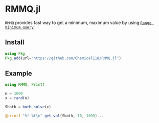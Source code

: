 # RMMQ.jl
`RMMQ` provides fast way to get a minimum, maximum value by using [`Range minimum query`](https://en.wikipedia.org/wiki/Range_minimum_query)

## Install
```julia
using Pkg
Pkg.add(url="https://github.com/Chemical118/RMMQ.jl")
```

## Example
```julia
using RMMQ, Printf

n = 1000
x = rand(n)

Sboth = both_solve(x)

@printf "%f %f\n" get_val(Sboth, 10, 1000)...
```